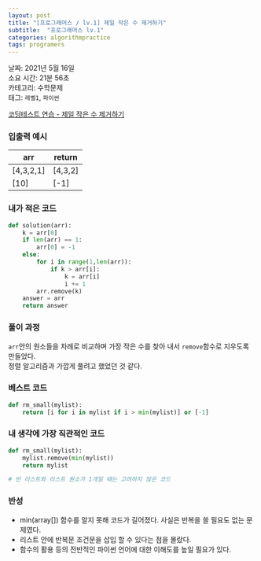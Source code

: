 ```yaml
---
layout: post
title: "[프로그래머스 / lv.1] 제일 작은 수 제거하기"
subtitle:  "프로그래머스 lv.1"
categories: algorithmpractice
tags: programers
---
```


날짜: 2021년 5월 16일  
소요 시간: 21분 56초  
카테고리: 수학문제  
태그: `레벨1`, `파이썬`  


[코딩테스트 연습 - 제일 작은 수 제거하기](https://programmers.co.kr/learn/courses/30/lessons/12935)

### 입출력 예시  

|arr|return|
|---|---|
|[4,3,2,1]|[4,3,2]|
|[10]|[-1]|  
  
  
### 내가 적은 코드

```python
def solution(arr):
    k = arr[0]
    if len(arr) == 1:
        arr[0] = -1
    else:
        for i in range(1,len(arr)):
            if k > arr[i]:
                k = arr[i]
                i += 1
        arr.remove(k)
    answer = arr
    return answer
```

### 풀이 과정  

`arr`안의 원소들을 차례로 비교하며 가장 작은 수를 찾아 내서 `remove`함수로 지우도록 만들었다.  
정렬 알고리즘과 가깝게 풀려고 했었던 것 같다.

### 베스트 코드

```python
def rm_small(mylist):
    return [i for i in mylist if i > min(mylist)] or [-1]
```  
  
### 내 생각에 가장 직관적인 코드

```python
def rm_small(mylist):
    mylist.remove(min(mylist))
    return mylist

# 빈 리스트와 리스트 원소가 1개일 때는 고려하지 않은 코드
```

### 반성

- min(array[]) 함수를 알지 못해 코드가 길어졌다. 사실은 반복을 쓸 필요도 없는 문제였다.
- 리스트 안에 반복문 조건문을 삽입 할 수 있다는 점을 몰랐다.
- 함수의 활용 등의 전반적인 파이썬 언어에 대한 이해도를 높일 필요가 있다.
  
  

